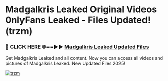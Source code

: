 # Madgalkris Leaked Original Videos 0nlyFans Leaked - Files Updated! (trzm)

<h3>🔴 CLICK HERE 🌐==►► <a href="https://tinyurl.com/ehrbuxhb" rel="nofollow">Madgalkris Leaked Updated Files</a></h3>

Get Madgalkris Leaked and all content. Now you can access all videos and pictures of Madgalkris Leaked. New Updated Files 2025!

[![trzm](https://i.imgur.com/lVYEuWS.gif)](https://tinyurl.com/ehrbuxhb)
